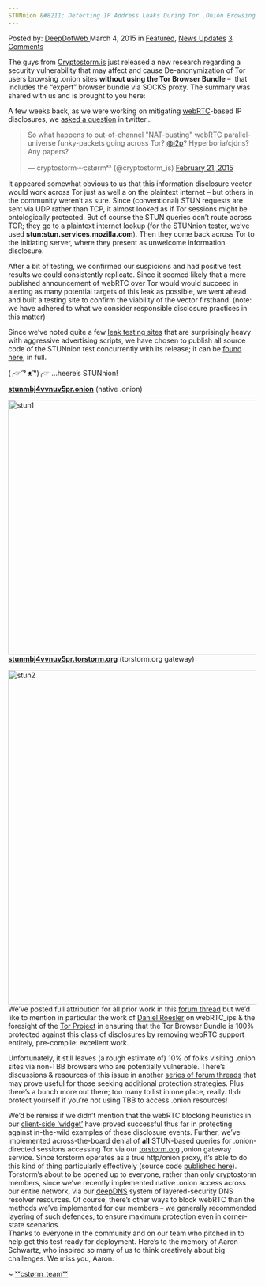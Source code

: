 ```yaml
---
STUNnion &#8211; Detecting IP Address Leaks During Tor .Onion Browsing
---
```

<article class="post-listing post-9383 post type-post status-publish format-standard has-post-thumbnail hentry  tag-address tag-browsing tag-detecting tag-ip tag-leaks tag-onion tag-stunnion tag-tor">
<div class="post-inner">
<span>Posted by: <a href="https://www.deepdotweb.com/author/admin/" title="">DeepDotWeb </a></span>
<span>March 4, 2015</span>
<span>in <a href="https://www.deepdotweb.com/category/deepdot-news/" rel="category tag">Featured</a>, <a href="https://www.deepdotweb.com/category/news-updates/" rel="category tag">News Updates</a></span>
<span><a href="https://www.deepdotweb.com/2015/03/04/stunnion-detecting-ip-address-leaks-during-tor-onion-browsing/#comments">3 Comments</a></span>


<p>The guys from <a href="https://cryptostorm.is">Cryptostorm.is</a> just released a new research regarding a security vulnerability that may affect and cause De-anonymization of Tor users browsing .onion sites <strong>without using the Tor Browser Bundle</strong> &#8211;  that includes the &#8220;expert&#8221; browser bundle via SOCKS proxy. The summary was shared with us and is brought to you here:</p>
<p>A few weeks back, as we were working on mitigating <a title="Major Windows Security Flaw Leaks VPN Users Real IP Address" href="http://www.deepdotweb.com/2015/02/01/major-windows-security-flaw-leaks-vpn-users-real-ip-address/">webRTC</a>-based IP disclosures, we <a href="https://twitter.com/cryptostorm_is/status/569072686523129856">asked a question</a> in twitter&#8230;</p>
<blockquote class="twitter-tweet" width="550">
<p>So what happens to out-of-channel &quot;NAT-busting&quot; webRTC parallel-universe funky-packets going across Tor? <a href="https://twitter.com/i2p">@i2p</a>? Hyperboria/cjdns?&#10;Any papers?</p>
<p>&mdash; cryptostorm〰cstørmˣˣ (@cryptostorm_is) <a href="https://twitter.com/cryptostorm_is/status/569072686523129856">February 21, 2015</a></p></blockquote>
<p><script async src="//platform.twitter.com/widgets.js" charset="utf-8"></script></p>
<p>It appeared somewhat obvious to us that this information disclosure vector would work across Tor just as well a on the plaintext internet &#8211; but others in the community weren&#8217;t as sure. Since (conventional) STUN requests are sent via UDP rather than TCP, it almost looked as if Tor sessions might be ontologically protected. But of course the STUN queries don&#8217;t route across TOR; they go to a plaintext internet lookup (for the STUNnion tester, we&#8217;ve used <b>stun:stun.services.mozilla.com</b>). Then they come back across Tor to the initiating server, where they present as unwelcome information disclosure.</p>
<p>After a bit of testing, we confirmed our suspicions and had positive test results we could consistently replicate. Since it seemed likely that a mere published announcement of webRTC over Tor would would succeed in alerting as many potential targets of this leak as possible, we went ahead and built a testing site to confirm the viability of the vector firsthand. (note: we have adhered to what we consider responsible disclosure practices in this matter)</p>
<p>Since we&#8217;ve noted quite a few <a href="https://github.com/cryptostorm/browsercreeps.com">leak testing sites</a> that are surprisingly heavy with aggressive advertising scripts, we have chosen to publish all source code of the STUNnion test concurrently with its release; it can be <a href="https://cryptostorm.is/blog/github.com/cryptostorm/STUNnions">found here</a>, in full.</p>
<p>(╭☞ ͡° ᴥ ͡°)╭☞ &#8230;heere&#8217;s STUNnion!</p>
<p><b><a href="http://stunmbj4vvnuv5pr.onion/">stunmbj4vvnuv5pr.onion</a></b> (native .onion)</p>
<p><a href="/imgs/2015/03/stun1.png"><img class="aligncenter size-full wp-image-9386" src="https://www.deepdotweb.com/wp-content/uploads/2015/03/stun1.png" alt="stun1" width="1197" height="515" srcset="https://www.deepdotweb.com/wp-content/uploads/2015/03/stun1.png 1197w, https://www.deepdotweb.com/wp-content/uploads/2015/03/stun1-300x129.png 300w, https://www.deepdotweb.com/wp-content/uploads/2015/03/stun1-1024x441.png 1024w" sizes="(max-width: 1197px) 100vw, 1197px"/></a><br/>
<b><a href="https://stunmbj4vvnuv5pr.torstorm.org/">stunmbj4vvnuv5pr.torstorm.org</a></b> (torstorm.org gateway)</p>
<p><a href="/imgs/2015/03/stun2.png"><img class="aligncenter size-full wp-image-9387" src="https://www.deepdotweb.com/wp-content/uploads/2015/03/stun2.png" alt="stun2" width="1184" height="677" srcset="https://www.deepdotweb.com/wp-content/uploads/2015/03/stun2.png 1184w, https://www.deepdotweb.com/wp-content/uploads/2015/03/stun2-300x172.png 300w, https://www.deepdotweb.com/wp-content/uploads/2015/03/stun2-1024x586.png 1024w" sizes="(max-width: 1184px) 100vw, 1184px"/></a>We&#8217;ve posted full attribution for all prior work in this <a href="https://cryptostorm.org/stunnion">forum thread</a> but we&#8217;d like to mention in particular the work of <a href="https://github.com/diafygi">Daniel Roesler</a> on webRTC_ips &amp; the foresight of the <a href="https://torproject.org">Tor Project</a> in ensuring that the Tor Browser Bundle is 100% protected against this class of disclosures by removing webRTC support entirely, pre-compile: excellent work.</p>
<p>Unfortunately, it still leaves (a rough estimate of) 10% of folks visiting .onion sites via non-TBB browsers who are potentially vulnerable. There&#8217;s discussions &amp; resources of this issue in another <a href="https://cryptostorm.org/webrtc">series of forum threads</a> that may prove useful for those seeking additional protection strategies. Plus there&#8217;s a bunch more out there; too many to list in one place, really. tl;dr protect yourself if you&#8217;re not using TBB to access .onion resources!</p>
<p>We&#8217;d be remiss if we didn&#8217;t mention that the webRTC blocking heuristics in our <a href="https://cryptostorm.org/widget">client-side &#8216;widget&#8217;</a> have proved successful thus far in protecting against in-the-wild examples of these disclosure events. Further, we&#8217;ve implemented across-the-board denial of <b>all</b> STUN-based queries for .onion-directed sessions accessing Tor via our <a href="https://torstorm.org">torstorm.org</a> ,onion gateway service. Since torstorm operates as a true http/onion proxy, it&#8217;s able to do this kind of thing particularly effectively (source code <a href="https://github.com/cryptostorm/cstorm_torstorm">published here</a>). Torstorm&#8217;s about to be opened up to everyone, rather than only cryptostorm members, since we&#8217;ve recently implemented native .onion access across our entire network, via our <a href="http://deepdns.net">deepDNS</a> system of layered-security DNS resolver resources. Of course, there&#8217;s other ways to block webRTC than the methods we&#8217;ve implemented for our members &#8211; we generally recommended layering of such defences, to ensure maximum protection even in corner-state scenarios.<br/>
    Thanks to everyone in the community and on our team who pitched in to help get this test ready for deployment. Here&#8217;s to the memory of Aaron Schwartz, who inspired so many of us to think creatively about big challenges. We miss you, Aaron.</p>
<p>~ <a href="https://cryptostorm.is">ˣˣcstørm_teamˣˣ</a></p>
</div>
<span style="display:none"><a href="https://www.deepdotweb.com/tag/address/" rel="tag">address</a> <a href="https://www.deepdotweb.com/tag/browsing/" rel="tag">browsing</a> <a href="https://www.deepdotweb.com/tag/detecting/" rel="tag">detecting</a> <a href="https://www.deepdotweb.com/tag/ip/" rel="tag">ip</a> <a href="https://www.deepdotweb.com/tag/leaks/" rel="tag">leaks</a> <a href="https://www.deepdotweb.com/tag/onion/" rel="tag">onion</a> <a href="https://www.deepdotweb.com/tag/stunnion/" rel="tag">stunnion</a> <a href="https://www.deepdotweb.com/tag/tor/" rel="tag">tor</a></span> <span style="display:none" class="updated">2015-03-04</span>
<div style="display:none" class="vcard author" itemprop="author" itemscope itemtype="http://schema.org/Person"><strong class="fn" itemprop="name">